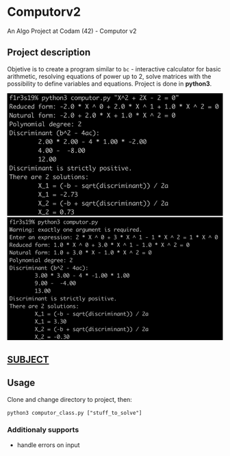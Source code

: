# Computorv2
An Algo Project at Codam (42) - Computor v2

## Project description

Objetive is to create a program similar to `bc` - interactive calculator for basic arithmetic, resolving equations of power up to 2, solve matrices with the possibility to define variables and equations. Project is done in **python3**.

![Screenshots](/pic/1.png)
![Screenshots](/pic/2.png)


## [SUBJECT](SUBJECT.computorv2.en.pdf)

## Usage

Clone and change directory to project, then:

	python3 computor_class.py ["stuff_to_solve"]

### Additionaly supports

 - handle errors on input
